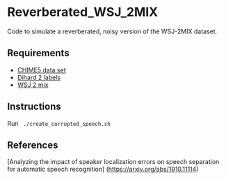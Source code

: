 # Reverberated_WSJ_2MIX
Code to simulate a reverberated, noisy version of the WSJ-2MIX dataset. 


## Requirements
* [CHIME5 data set](http://spandh.dcs.shef.ac.uk/chime_challenge/CHiME5)
* [Dihard 2 labels](https://coml.lscp.ens.fr/dihard/index.html)
* [WSJ 2 mix](http://www.merl.com/demos/deep-clustering/create-speaker-mixtures.zip)

## Instructions

Run ``` ./create_corrupted_speech.sh```


## References

[Analyzing the impact of speaker localization errors on speech separation for automatic speech recognition] (https://arxiv.org/abs/1910.11114)

